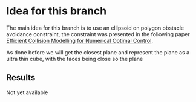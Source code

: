 # Idea for this branch

The main idea for this branch is to use an ellipsoid on polygon obstacle avoidance constraint, the constraint was presented in the following paper [Efficient Collision Modelling for Numerical Optimal Control](https://ieeexplore.ieee.org/abstract/document/10178210). 

As done before we will get the closest plane and represent the plane as a ultra thin cube, with the faces being close so the plane

## Results

Not yet available
